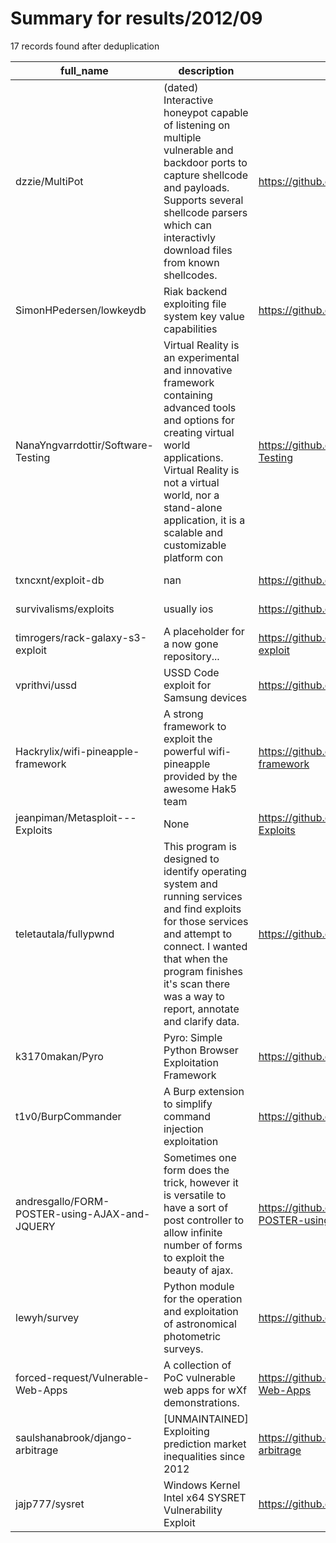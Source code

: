 
# Summary for results/2012/09
    
17 records found after deduplication

| full_name | description | html_url | matched_list | matched_count | pushed_at | size | stargazers_count | language | forks_count |
|-----------------------------------------------|------------------------------------------------------------------------------------------------------------------------------------------------------------------------------------------------------------------------------------------------------------------|------------------------------------------------------------------|----------------------------------|-----------------|---------------------------|---------|--------------------|--------------|---------------|
| dzzie/MultiPot | (dated) Interactive honeypot capable of listening on multiple vulnerable and backdoor ports to capture shellcode and payloads. Supports several shellcode parsers which can interactivly download files from known shellcodes. | https://github.com/dzzie/MultiPot | ['shellcode'] | 1 | 2012-09-17 23:42:02+00:00 | 3340 | 5 | Visual Basic | 2 |
| SimonHPedersen/lowkeydb | Riak backend exploiting file system key value capabilities | https://github.com/SimonHPedersen/lowkeydb | ['exploit'] | 1 | 2012-09-21 09:04:59+00:00 | 347 | 0 | JavaScript | 1 |
| NanaYngvarrdottir/Software-Testing | Virtual Reality is an experimental and innovative framework containing advanced tools and options for creating virtual world applications. Virtual Reality is not a virtual world, nor a stand-alone application, it is a scalable and customizable platform con | https://github.com/NanaYngvarrdottir/Software-Testing | ['exploit'] | 1 | 2012-09-15 14:09:39+00:00 | 1268549 | 8 | C# | 6 |
| txncxnt/exploit-db | nan | https://github.com/txncxnt/exploit-db | ['exploit'] | 1 | 2012-09-30 19:05:09+00:00 | 100 | 0 | nan | 1 |
| survivalisms/exploits | usually ios | https://github.com/survivalisms/exploits | ['exploit'] | 1 | 2012-09-28 21:27:03+00:00 | 124 | 2 | C | 0 |
| timrogers/rack-galaxy-s3-exploit | A placeholder for a now gone repository... | https://github.com/timrogers/rack-galaxy-s3-exploit | ['exploit'] | 1 | 2012-09-26 08:38:28+00:00 | 96 | 0 | nan | 1 |
| vprithvi/ussd | USSD Code exploit for Samsung devices | https://github.com/vprithvi/ussd | ['exploit'] | 1 | 2012-09-25 18:10:15+00:00 | 104 | 3 | nan | 3 |
| Hackrylix/wifi-pineapple-framework | A strong framework to exploit the powerful wifi-pineapple provided by the awesome Hak5 team | https://github.com/Hackrylix/wifi-pineapple-framework | ['exploit'] | 1 | 2012-09-24 15:15:44+00:00 | 104 | 2 | nan | 1 |
| jeanpiman/Metasploit---Exploits | None | https://github.com/jeanpiman/Metasploit---Exploits | ['exploit'] | 1 | 2012-09-18 00:22:43+00:00 | 96 | 0 | | 0 |
| teletautala/fullypwnd | This program is designed to identify operating system and running services and find exploits for those services and attempt to connect. I wanted that when the program finishes it's scan there was a way to report, annotate and clarify data. | https://github.com/teletautala/fullypwnd | ['exploit'] | 1 | 2012-09-18 04:05:51+00:00 | 23953 | 14 | C | 8 |
| k3170makan/Pyro | Pyro: Simple Python Browser Exploitation Framework | https://github.com/k3170makan/Pyro | ['exploit'] | 1 | 2012-09-16 01:30:25+00:00 | 219 | 10 | Python | 8 |
| t1v0/BurpCommander | A Burp extension to simplify command injection exploitation | https://github.com/t1v0/BurpCommander | ['command injection', 'exploit'] | 2 | 2012-09-12 20:23:12+00:00 | 118 | 3 | Java | 1 |
| andresgallo/FORM-POSTER-using-AJAX-and-JQUERY | Sometimes one form does the trick, however it is versatile to have a sort of post controller to allow infinite number of forms to exploit the beauty of ajax. | https://github.com/andresgallo/FORM-POSTER-using-AJAX-and-JQUERY | ['exploit'] | 1 | 2012-09-04 03:33:34+00:00 | 100 | 0 | JavaScript | 0 |
| lewyh/survey | Python module for the operation and exploitation of astronomical photometric surveys. | https://github.com/lewyh/survey | ['exploit'] | 1 | 2012-09-17 18:23:23+00:00 | 590 | 0 | Python | 0 |
| forced-request/Vulnerable-Web-Apps | A collection of PoC vulnerable web apps for wXf demonstrations. | https://github.com/forced-request/Vulnerable-Web-Apps | ['vulnerability poc'] | 1 | 2012-09-06 03:32:34+00:00 | 96 | 0 | PHP | 1 |
| saulshanabrook/django-arbitrage | [UNMAINTAINED] Exploiting prediction market inequalities since 2012 | https://github.com/saulshanabrook/django-arbitrage | ['exploit'] | 1 | 2012-09-08 19:50:01+00:00 | 144 | 1 | Python | 0 |
| jajp777/sysret | Windows Kernel Intel x64 SYSRET Vulnerability Exploit | https://github.com/jajp777/sysret | ['exploit'] | 1 | 2012-09-11 10:22:48+00:00 | 403 | 1 | nan | 47 |
